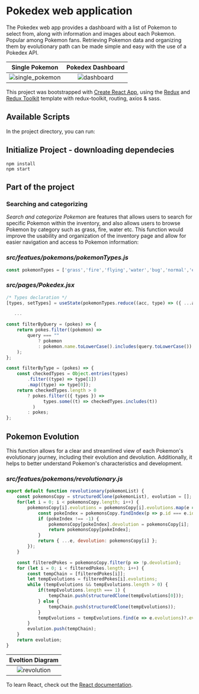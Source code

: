 # Pokedex web application

The Pokedex web app provides a dashboard with a list of Pokemon to select from, along with information and images about each Pokemon. Popular among Pokemon fans. Retrieving Pokemon data and organizing them by evolutionary path can be made simple and easy with the use of a Pokedex API.

Single Pokemon            |  Pokedex Dashboard
:-------------------------:|:-------------------------:
![single_pokemon](https://user-images.githubusercontent.com/23366804/214074867-e83bc191-686c-4553-880c-eca68ce6e871.png)  |  ![dashboard](https://user-images.githubusercontent.com/23366804/214074725-04a1f3b6-2373-46b3-8244-c574144378f5.png)

This project was bootstrapped with [Create React App](https://github.com/facebook/create-react-app), using the [Redux](https://redux.js.org/) and [Redux Toolkit](https://redux-toolkit.js.org/) template with redux-toolkit, routing, axios & sass.

## Available Scripts

In the project directory, you can run:

## Initialize Project - downloading dependecies
```
npm install
npm start
```

## Part of the project
### Searching and categorizing
*Search and categorize Pokemon* are features that allows users to search for specific Pokemon within the inventory, and also allows users to browse Pokemon by category such as grass, fire, water etc. This function would improve the usability and organization of the inventory page and allow for easier navigation and access to Pokemon information:


### *src/featues/pokemons/pokemonTypes.js*

```javascript
const pokemonTypes = ['grass','fire','flying','water','bug','normal','electric','ground','fairy','fighting','psychic','rock','steel','ice','ghost','dragon']
```

### *src/pages/Pokedex.jsx*

```javascript
/* Types declaration */
[types, setTypes] = useState(pokemonTypes.reduce((acc, type) => ({ ...acc, [type]: false }), {}))

   ...

const filterByQuery = (pokes) => {
    return pokes.filter((pokemon) =>
        query === ""
            ? pokemon
            : pokemon.name.toLowerCase().includes(query.toLowerCase())
    );
};

const filterByType = (pokes) => {
    const checkedTypes = Object.entries(types)
        .filter((type) => type[1])
        .map((type) => type[0]);
    return checkedTypes.length > 0
        ? pokes.filter(({ types }) =>
              types.some((t) => checkedTypes.includes(t))
          )
        : pokes;
};
```

## Pokemon Evolution
This function allows for a clear and streamlined view of each Pokemon's evolutionary journey, including their evolution and devolution. Additionally, it helps to better understand Pokemon's characteristics and development.

### *src/featues/pokemons/revolutionary.js*

```javascript
export default function revolutionary(pokemonList) {
    const pokemonsCopy = structuredClone(pokemonList), evolution = [];
    for(let i = 0; i < pokemonsCopy.length; i++) {
        pokemonsCopy[i].evolutions = pokemonsCopy[i].evolutions.map(e => {
            const pokeIndex = pokemonsCopy.findIndex(p => p.id === e.id);
            if (pokeIndex !== -1) {
                pokemonsCopy[pokeIndex].devolution = pokemonsCopy[i];
                return pokemonsCopy[pokeIndex];
            }
            return { ...e, devolution: pokemonsCopy[i] };
        });
    }

    const filteredPokes = pokemonsCopy.filter(p => !p.devolution);
    for (let i = 0; i < filteredPokes.length; i++) {
        const tempChain = [filteredPokes[i]];
        let tempEvolutions = filteredPokes[i].evolutions;
        while (tempEvolutions && tempEvolutions.length > 0) {
            if(tempEvolutions.length === 1) {
                tempChain.push(structuredClone(tempEvolutions[0]));
            } else {
                tempChain.push(structuredClone(tempEvolutions));
            }
            tempEvolutions = tempEvolutions.find(e => e.evolutions)?.evolutions;
        }
        evolution.push(tempChain);
    }
    return evolution;
}
```

Evoltion Diagram |
:-------------------------:|
![revolution](https://user-images.githubusercontent.com/23366804/214083016-2827bac2-8f5a-4d4f-8ce9-d1d62b505882.png) |


To learn React, check out the [React documentation](https://reactjs.org/).
